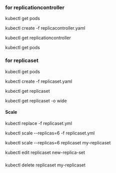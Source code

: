 ### for replicationcontroller

kubectl get pods

kubectl create -f replicacontroller.yaml

kubectl get replicationcontroller

kubectl get pods

### for replicaset

kubectl get pods

kubectl create -f replicaset.yaml

kubectl get replicaset

kubectl get replicaset -o wide

#### Scale
kubectl replace -f replicaset.yml

kubectl scale --replicas=6 -f replicaset.yml

kubectl scale --replicas=6 replicaset my-replicaset

kubectl edit replicaset new-replica-set

#####
 kubectl delete replicaset my-replicaset